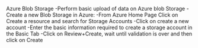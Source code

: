 Azure Blob Storage
  -Perform basic upload of data on Azure blob Storage
  -Create a new Blob Storage in Azure:
  -From Azure Home Page Click on Create a resource and search for Storage Accounts
  -Click on create a new account
  -Enter the basic information required to create a storage account in the Basic Tab
  -Click on Review+Create, wait until validation is over and then click on Create
